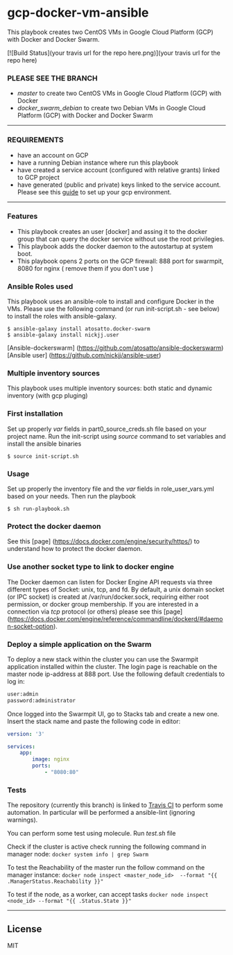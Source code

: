 # gcp-docker-vm-ansible
This playbook creates two CentOS VMs in Google Cloud Platform (GCP) with Docker and Docker Swarm.

[![Build Status](your travis url for the repo here.png)](your travis url for the repo here)

### PLEASE SEE THE BRANCH 
- *master* to create two CentOS VMs in Google Cloud Platform (GCP) with Docker
- *docker_swarm_debian* to create two Debian VMs in Google Cloud Platform (GCP) with Docker and Docker Swarm

-----------
### REQUIREMENTS
- have an account on GCP
- have a running Debian instance where run this playbook
- have created a service account (configured with relative grants) linked to GCP project
- have generated (public and private) keys linked to the service account.
Please see this [guide](https://developers.redhat.com/blog/2020/05/06/using-ansible-to-automate-google-cloud-platform/) to set up your gcp environment.

-----------
### Features
- This playbook creates an user [docker] and assing it to the docker group that can query the docker service without use the root privilegies.
- This playbook adds the docker daemon to the autostartup at system boot. 
- This playbook opens 2 ports on the GCP firewall: 888 port for swarmpit, 8080 for nginx ( remove them if you don't use )

### Ansible Roles used
This playbook uses an ansible-role to install and configure Docker in the VMs.
Please use the following command (or run init-script.sh - see below) to install the roles with ansible-galaxy.

`$ ansible-galaxy install atosatto.docker-swarm`  
`$ ansible-galaxy install nickjj.user`

[Ansible-dockerswarm] (https://github.com/atosatto/ansible-dockerswarm)  
[Ansible user] (https://github.com/nickjj/ansible-user)

###  Multiple inventory sources
This playbook uses multiple inventory sources: both static and dynamic inventory (with gcp pluging)


### First installation
Set up properly *var* fields in part0_source_creds.sh file based on your project name.
Run the init-script using *source* command to set variables and install the ansible binaries

`$ source init-script.sh`

### Usage
Set up properly the inventory file and the *var* fields in role_user_vars.yml based on your needs.
Then run the playbook

`$ sh run-playbook.sh`

### Protect the docker daemon
See this [page] (https://docs.docker.com/engine/security/https/) to understand how to protect the docker daemon.

### Use another socket type to link to docker engine
The Docker daemon can listen for Docker Engine API requests via three different types of Socket: unix, tcp, and fd.
By default, a unix domain socket (or IPC socket) is created at /var/run/docker.sock, requiring either root permission, or docker group membership.
If you are interested in a connection via *tcp* protocol (or others) please see this [page] (https://docs.docker.com/engine/reference/commandline/dockerd/#daemon-socket-option).

### Deploy a simple application on the Swarm
To deploy a new stack within the cluster you can use the Swarmpit application installed within the cluster.
The login page is reachable on the master node ip-address at 888 port.
Use the following default credentials to log in:

```txt
user:admin
password:administrator
```

Once logged into the Swarmpit UI, go to Stacks tab and create a new one.
Insert the stack name and paste the following code in editor:
```yaml 
version: '3'

services:
    app:
        image: nginx
        ports: 
            - "8080:80"
```


### Tests
The repository (currently this branch) is linked to [Travis CI](https://travis-ci.org/) to perform some automation.
In particular will be performed a ansible-lint (ignoring warnings).

You can perform some test using molecule.
Run *test.sh* file

Check if the cluster is active check running the following command in manager node:
`docker system info | grep Swarm`

To test the Reachability of the master run the follow command on the manager instance:
`docker node inspect <master_node_id>  --format "{{ .ManagerStatus.Reachability }}"`

To test if the node, as a worker, can accept tasks
`docker node inspect <node_id> --format "{{ .Status.State }}"`

-----------
## License

MIT
